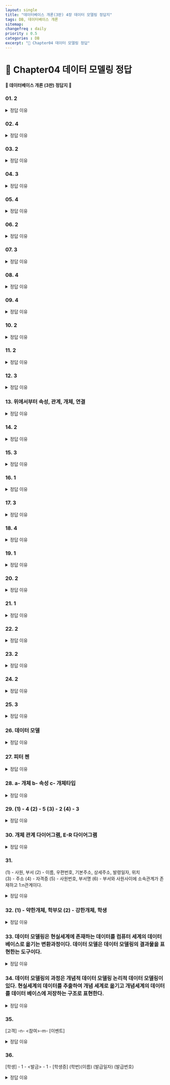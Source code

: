 ```yaml
---
layout: single
title: "데이터베이스 개론(3판) 4장 데이터 모델링 정답지"
tags: DB, 데이터베이스 개론
sitemap:
changefreq : daily
priority : 0.5
categories : DB
excerpt: "📘 Chapter04 데이터 모델링 정답"
---
```


# 📘 Chapter04 데이터 모델링 정답
#### 📖 데이터베이스 개론 (3판) 정답지 📖

### 01. 2

<details>
<summary>정답 이유</summary>

<!-- 내용 추가 -->

</details>

### 02. 4

<details>
<summary>정답 이유</summary>

<!-- 내용 추가 -->

</details>

### 03. 2

<details>
<summary>정답 이유</summary>

<!-- 내용 추가 -->

</details>

### 04. 3

<details>
<summary>정답 이유</summary>

<!-- 내용 추가 -->

</details>

### 05. 4

<details>
<summary>정답 이유</summary>

<!-- 내용 추가 -->

</details>

### 06. 2

<details>
<summary>정답 이유</summary>

<!-- 내용 추가 -->

</details>

### 07. 3

<details>
<summary>정답 이유</summary>

<!-- 내용 추가 -->

</details>

### 08. 4

<details>
<summary>정답 이유</summary>

<!-- 내용 추가 -->

</details>

### 09. 4

<details>
<summary>정답 이유</summary>

<!-- 내용 추가 -->

</details>

### 10. 2

<details>
<summary>정답 이유</summary>

<!-- 내용 추가 -->

</details>

### 11. 2

<details>
<summary>정답 이유</summary>

<!-- 내용 추가 -->

</details>

### 12. 3

<details>
<summary>정답 이유</summary>

<!-- 내용 추가 -->

</details>

### 13. 위에서부터 속성, 관계, 개체, 연결

<details>
<summary>정답 이유</summary>

<!-- 내용 추가 -->

</details>

### 14. 2

<details>
<summary>정답 이유</summary>

<!-- 내용 추가 -->

</details>

### 15. 3

<details>
<summary>정답 이유</summary>

<!-- 내용 추가 -->

</details>

### 16. 1

<details>
<summary>정답 이유</summary>

<!-- 내용 추가 -->

</details>

### 17. 3

<details>
<summary>정답 이유</summary>

<!-- 내용 추가 -->

</details>

### 18. 4

<details>
<summary>정답 이유</summary>

<!-- 내용 추가 -->

</details>

### 19. 1

<details>
<summary>정답 이유</summary>

<!-- 내용 추가 -->

</details>

### 20. 2

<details>
<summary>정답 이유</summary>

<!-- 내용 추가 -->

</details>

### 21. 1

<details>
<summary>정답 이유</summary>

<!-- 내용 추가 -->

</details>

### 22. 2

<details>
<summary>정답 이유</summary>

<!-- 내용 추가 -->

</details>

### 23. 2

<details>
<summary>정답 이유</summary>

<!-- 내용 추가 -->

</details>

### 24. 2

<details>
<summary>정답 이유</summary>

<!-- 내용 추가 -->

</details>

### 25. 3

<details>
<summary>정답 이유</summary>

<!-- 내용 추가 -->

</details>

### 26. 데이터 모델

<details>
<summary>정답 이유</summary>

<!-- 내용 추가 -->

</details>

### 27. 피터 첸

<details>
<summary>정답 이유</summary>

<!-- 내용 추가 -->

</details>

### 28. a- 개체 b- 속성 c- 개체타입

<details>
<summary>정답 이유</summary>

<!-- 내용 추가 -->

</details>

### 29. (1) - 4 (2) - 5 (3) - 2 (4) - 3

<details>
<summary>정답 이유</summary>

<!-- 내용 추가 -->

</details>

### 30. 개체 관계 다이어그램, E-R 다이어그램

<details>
<summary>정답 이유</summary>

<!-- 내용 추가 -->

</details>

### 31.
(1) - 사원, 부서
(2) - 이름, 우편번호, 기본주소, 상세주소, 발령일자, 위치  
(3) - 주소
(4) - 자격증
(5) - 사원번호, 부서명
(6) - 부서와 사원사이에 소속관계가 존재하고 1:n관계이다.

<details>
<summary>정답 이유</summary>

<!-- 내용 추가 -->

</details>

### 32. (1) - 약한개체, 학부모 (2) - 강한개체, 학생

<details>
<summary>정답 이유</summary>

<!-- 내용 추가 -->

</details>

### 33. 데이터 모델링은 현실세계에 존재하는 데이터를 컴퓨터 세계의 데이터베이스로 옮기는 변환과정이다. 데이터 모델은 데이터 모델링의 결과물을 표현한는 도구이다.

<details>
<summary>정답 이유</summary>

<!-- 내용 추가 -->

</details>

### 34. 데이터 모델링의 과정은 개념적 데이터 모델링 논리적 데이터 모델링이 있다. 현실세계의 데이터를 추출하여 개념 세계로 옮기고 개념세계의 데이터를 데이터 베이스에 저장하는 구조로 표현한다.

<details>
<summary>정답 이유</summary>

<!-- 내용 추가 -->

</details>

### 35.
[고객] -n- <참여>-m- [이벤트]

<details>
<summary>정답 이유</summary>

<!-- 내용 추가 -->

</details>

### 36.
[학생] - 1 - <발금> - 1 - [학생증]
(학번)(이름)  (발급일자)     (발급번호)

<details>
<summary>정답 이유</summary>

<!-- 내용 추가 -->

</details>









